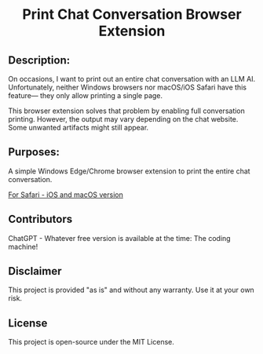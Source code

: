 # <div align="center">Print Chat Conversation Browser Extension</div>

## Description:

On occasions, I want to print out an entire chat conversation with an LLM AI.
Unfortunately, neither Windows browsers nor macOS/iOS Safari have this feature— they only allow printing a single page.

This browser extension solves that problem by enabling full conversation printing. However, the output may vary depending on the chat website. Some unwanted artifacts might still appear.

## Purposes:

A simple Windows Edge/Chrome browser extension to print the entire chat conversation.

[For Safari - iOS and macOS version](https://github.com/babadue/PrintChatExtensionSafari) <br>

## Contributors 

ChatGPT - Whatever free version is available at the time:  The coding machine!

## Disclaimer

This project is provided "as is" and without any warranty. Use it at your own risk. 

## License

This project is open-source under the MIT License.